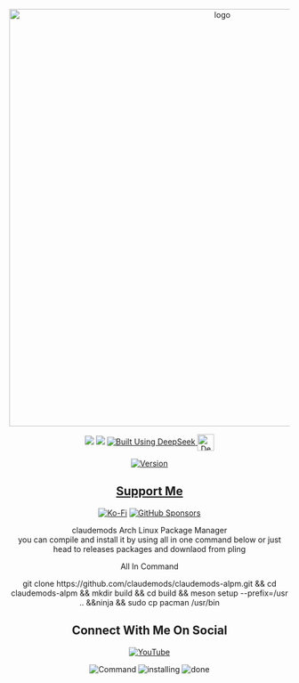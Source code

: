 <p align="center">
    <img width="750" src="https://i.postimg.cc/mg0GdzxN/claudemods-alpm-2-18-2025.png" alt="logo">
</p>

<div align="center">

  <a href="https://www.linux.org" target="_blank"><img src="https://img.shields.io/badge/OS-Linux-e06c75?style=for-the-badge&logo=linux" /></a>
	<a href="https://archlinux.org" target="_blank"><img src="https://img.shields.io/badge/DISTRO-Arch-56b6c2?style=for-the-badge&logo=arch-linux" /></a>
  </a>
  <a href="https://chat.deepseek.com/" target="_blank">
  <img src="https://img.shields.io/badge/Built_Using-DeepSeek-4D6BFE?style=for-the-badge&logo=deepseek&logoColor=4D6BFE" alt="Built Using DeepSeek">
  <img src="https://i.postimg.cc/ydBbyvRt/Deepseek.jpg" alt="DeepSeek Logo" style="height: 30px; vertical-align: middle;">
</a>

<div align="center">

[![Version](https://img.shields.io/github/v/release/claudemods/claudemods-multi-iso-konsole-script?color=FFD700&label=Latest%20Release&style=for-the-badge)](https://github.com/claudemods/claudemods-multi-iso-konsole-script/releases/tag/v1.06.1-Final-05-02-2025)


</div>


## [ Support Me ](https://www.paypal.com/paypalme/claudemods?country.x=GB&locale)


</div>
<div align="center">

[![Ko-Fi](https://img.shields.io/badge/Ko--fi-F16061?style=for-the-badge&label=claudemods&color=3399FF&Linux&logo=ko-fi&logoColor=white)](https://ko-fi.com/claudemods)
[![GitHub Sponsors](https://img.shields.io/badge/sponsor-30363D?style=for-the-badge&label=claudemods&color=A836FF&logo=GitHub-Sponsors&logoColor=#white)](https://github.com/sponsors/claudemods)</div>

<div align="center">
claudemods Arch Linux Package Manager
	<div align="center">
you can compile and install it by using all in one command below or just head to releases packages and downlaod from pling
<div align="center">


All In Command
 <div align="center">
git clone https://github.com/claudemods/claudemods-alpm.git && cd claudemods-alpm && mkdir build && cd build && meson setup --prefix=/usr .. &&ninja && sudo cp pacman /usr/bin







<div align="center">

<h2 align="center"> Connect With Me On Social </h2>

<div align="center">

[![YouTube](https://img.shields.io/youtube/channel/subscribers/UC6OgAhBq7Ocb5g1bQfVSd0Q?color=ff0000&label=Youtube&logo=youtube&style=palstic)](https://youtube.com/@claudemods)


</div>

<div align="center">

</div>


















![Command](https://github.com/user-attachments/assets/10c9f172-1f5e-45e1-9768-530ec26490d5)
![installing](https://github.com/user-attachments/assets/a91c645e-7d58-474d-b749-55df6d90cbaa)
![done](https://github.com/user-attachments/assets/e3113cf0-87e2-4077-a4e4-9ac6701bdb42)




